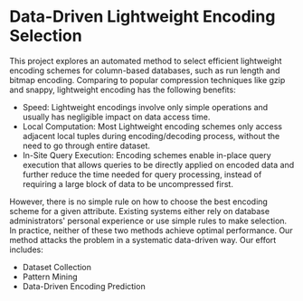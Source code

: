 # Data-Driven Lightweight Encoding Selection
This project explores an automated method to select efficient lightweight encoding schemes for column-based databases, such as run length and bitmap encoding. Comparing to popular compression techniques like gzip and snappy, lightweight encoding has the following benefits:
* Speed: Lightweight encodings involve only simple operations and usually has negligible impact on data access time. 
* Local Computation: Most Lightweight encoding schemes only access adjacent local tuples during encoding/decoding process, without the need to go through entire dataset.
* In-Site Query Execution: Encoding schemes enable in-place query execution that allows queries to be directly applied on encoded data and further reduce the time needed for query processing, instead of requiring a large block of data to be uncompressed first.

However, there is no simple rule on how to choose the best encoding scheme for a given attribute. Existing systems either rely on database administrators' personal experience or use simple rules to make selection. In practice, neither of these two methods achieve optimal performance. Our method attacks the problem in a systematic data-driven way. Our effort includes:
* Dataset Collection
* Pattern Mining
* Data-Driven Encoding Prediction